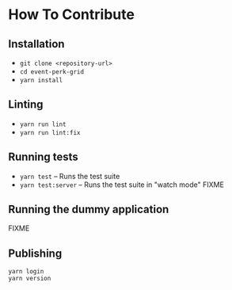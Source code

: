 # How To Contribute

## Installation

- `git clone <repository-url>`
- `cd event-perk-grid`
- `yarn install`

## Linting

- `yarn run lint`
- `yarn run lint:fix`

## Running tests

- `yarn test` – Runs the test suite
- `yarn test:server` – Runs the test suite in "watch mode" FIXME

## Running the dummy application

FIXME

## Publishing

```shell
yarn login
yarn version
```
